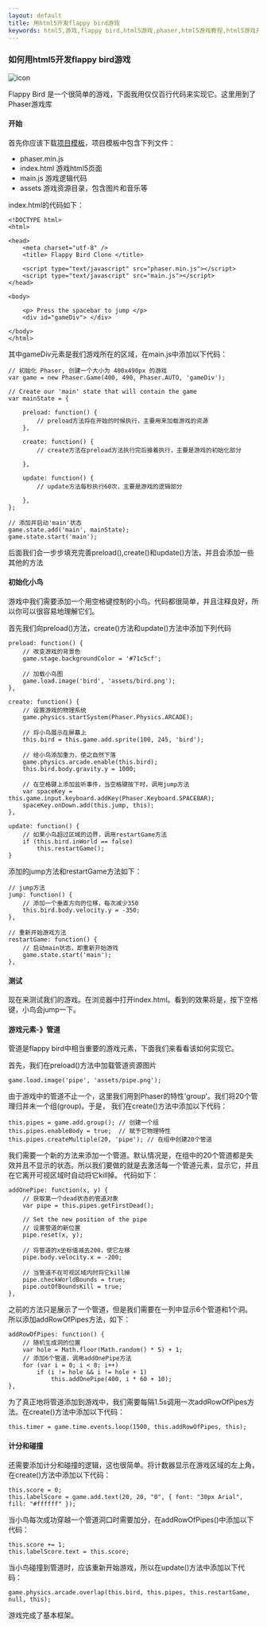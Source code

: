 ```yaml
---
layout: default
title: 用html5开发flappy bird游戏
keywords: html5,游戏,flappy bird,html5游戏,phaser,html5游戏教程,html5游戏开发
---
```


### 如何用html5开发flappy bird游戏

![icon](http://img02.taobaocdn.com/imgextra/i2/187929522/TB2hyKicXXXXXXdXpXXXXXXXXXX_!!187929522.jpg)

Flappy Bird 是一个很简单的游戏，下面我用仅仅百行代码来实现它。这里用到了Phaser游戏库

<!--more-->

#### 开始

首先你应该下载[项目模板](http://lessmilk.com/flappy_bird/01/empty.zip)，项目模板中包含下列文件：

* phaser.min.js
* index.html 游戏html5页面
* main.js 游戏逻辑代码
* assets 游戏资源目录，包含图片和音乐等

index.html的代码如下：


	<!DOCTYPE html>
    <html>

    <head>
        <meta charset="utf-8" />
        <title> Flappy Bird Clone </title>

        <script type="text/javascript" src="phaser.min.js"></script>
        <script type="text/javascript" src="main.js"></script>
    </head>

    <body>

        <p> Press the spacebar to jump </p>
        <div id="gameDiv"> </div>

    </body>
    </html>

其中gameDiv元素是我们游戏所在的区域，在main.js中添加以下代码：

    // 初始化 Phaser, 创建一个大小为 400x490px 的游戏
    var game = new Phaser.Game(400, 490, Phaser.AUTO, 'gameDiv');

    // Create our 'main' state that will contain the game
    var mainState = {

        preload: function() {
            // preload方法将在开始的时候执行，主要用来加载游戏的资源
        },

        create: function() {
            // create方法在preload方法执行完后接着执行，主要是游戏的初始化部分

        },

        update: function() {
            // update方法每秒执行60次，主要是游戏的逻辑部分

        },
    };

    // 添加并启动'main'状态
    game.state.add('main', mainState);
    game.state.start('main');

后面我们会一步步填充完善preload(),create()和update()方法，并且会添加一些其他的方法

#### 初始化小鸟

游戏中我们需要添加一个用空格键控制的小鸟。代码都很简单，并且注释良好，所以你可以很容易地理解它们。

首先我们向preload()方法，create()方法和update()方法中添加下列代码

    preload: function() {
        // 改变游戏的背景色
        game.stage.backgroundColor = '#71c5cf';

        // 加载小鸟图
        game.load.image('bird', 'assets/bird.png');
    },

    create: function() {
        // 设置游戏的物理系统
        game.physics.startSystem(Phaser.Physics.ARCADE);

        // 将小鸟展示在屏幕上
        this.bird = this.game.add.sprite(100, 245, 'bird');

        // 给小鸟添加重力，使之自然下落
        game.physics.arcade.enable(this.bird);
        this.bird.body.gravity.y = 1000;

        // 在空格键上添加监听事件，当空格键按下时，调用jump方法
        var spaceKey = this.game.input.keyboard.addKey(Phaser.Keyboard.SPACEBAR);
        spaceKey.onDown.add(this.jump, this);
    },

    update: function() {
        // 如果小鸟超过区域的边界，调用restartGame方法
        if (this.bird.inWorld == false)
            this.restartGame();
    }

添加的jump方法和restartGame方法如下：

    // jump方法
    jump: function() {
        // 添加一个垂直方向的位移，每次减少350
        this.bird.body.velocity.y = -350;
    },

    // 重新开始游戏方法
    restartGame: function() {
        // 启动main状态，即重新开始游戏
        game.state.start('main');
    },

#### 测试

现在来测试我们的游戏。在浏览器中打开index.html。看到的效果将是，按下空格键，小鸟会jump一下。

#### 游戏元素-》管道

管道是flappy bird中相当重要的游戏元素，下面我们来看看该如何实现它。

首先，我们在preload()方法中加载管道资源图片

    game.load.image('pipe', 'assets/pipe.png');

由于游戏中的管道不止一个，这里我们用到Phaser的特性'group'。我们将20个管理归并未一个组(group)。于是，
我们在create()方法中添加以下代码：

    this.pipes = game.add.group(); // 创建一个组
    this.pipes.enableBody = true;  // 赋予它物理特性
    this.pipes.createMultiple(20, 'pipe'); // 在组中创建20个管道

我们需要一个新的方法来添加一个管道。默认情况是，在组中的20个管道都是失效并且不显示的状态。所以我们要做的就是去激活每一个管道元素，显示它，并且在它离开可视区域时自动将它kill掉。
代码如下：

    addOnePipe: function(x, y) {
        // 获取第一个dead状态的管道对象
        var pipe = this.pipes.getFirstDead();

        // Set the new position of the pipe
        // 设置管道的新位置
        pipe.reset(x, y);

        // 将管道的x坐标值减去200，使它左移
        pipe.body.velocity.x = -200;

        // 当管道不在可视区域内时将它kill掉
        pipe.checkWorldBounds = true;
        pipe.outOfBoundsKill = true;
    },

之前的方法只是展示了一个管道，但是我们需要在一列中显示6个管道和1个洞。所以添加addRowOfPipes方法，如下：

    addRowOfPipes: function() {
        // 随机生成洞的位置
        var hole = Math.floor(Math.random() * 5) + 1;
        // 添加6个管道，调用addOnePipe方法
        for (var i = 0; i < 8; i++)
            if (i != hole && i != hole + 1)
                this.addOnePipe(400, i * 60 + 10);
    },

为了真正地将管道添加到游戏中，我们需要每隔1.5s调用一次addRowOfPipes方法。在create()方法中添加以下代码：

    this.timer = game.time.events.loop(1500, this.addRowOfPipes, this);

#### 计分和碰撞

还需要添加计分和碰撞的逻辑，这也很简单。将计数器显示在游戏区域的左上角，在create()方法中添加以下代码：

    this.score = 0;
    this.labelScore = game.add.text(20, 20, "0", { font: "30px Arial", fill: "#ffffff" });

当小鸟每次成功穿越一个管道洞口时需要加分，在addRowOfPipes()中添加以下代码：

    this.score += 1;
    this.labelScore.text = this.score;

当小鸟碰撞到管道时，应该重新开始游戏，所以在update()方法中添加以下代码：

    game.physics.arcade.overlap(this.bird, this.pipes, this.restartGame, null, this);

游戏完成了基本框架。